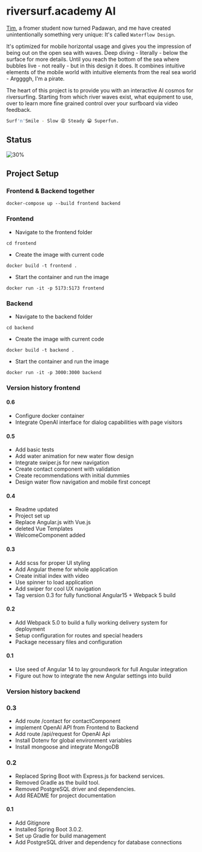 # riversurf.academy AI

[Tim](https://github.com/mhmFrost), a fromer student now turned Padawan, and me have created unintentionally something very unique: It's called `Waterflow Design`.

It's optimized for mobile horizontal usage and gives you the impression of being out on the open sea with waves. Deep diving - literally - below the surface for more details. Until you reach the bottom of the sea where bubbles live - not really - but in this design it does. It combines intuitive elements of the mobile world with intuitive elements from the real sea world - Arggggh, I'm a pirate.

The heart of this project is to provide you with an interactive AI cosmos for riversurfing. Starting from which river waves exist, what equipment to use, over to learn more fine grained control over your surfboard via video feedback.

```sh
Surf'n'Smile - Slow 😩 Steady 😁 Superfun.
```

## Status

![30%](https://progress-bar.dev/30)

## Project Setup

### Frontend & Backend together

`docker-compose up --build frontend backend`

### Frontend

- Navigate to the frontend folder

`cd frontend`

- Create the image with current code

`docker build -t frontend .`

- Start the container and run the image

`docker run -it -p 5173:5173 frontend`

### Backend

- Navigate to the backend folder

`cd backend`

- Create the image with current code

`docker build -t backend .`

- Start the container and run the image

`docker run -it -p 3000:3000 backend`



### Version history frontend

#### 0.6

- Configure docker container
- Integrate OpenAI interface for dialog capabilities with page visitors

#### 0.5

- Add basic tests
- Add water animation for new water flow design
- Integrate swiper.js for new navigation
- Create contact component with validation
- Create recommendations with initial dummies
- Design water flow navigation and mobile first concept

#### 0.4

- Readme updated
- Project set up
- Replace Angular.js with Vue.js
- deleted Vue Templates
- WelcomeComponent added

#### 0.3

- Add scss for proper UI styling
- Add Angular theme for whole application
- Create initial index with video
- Use spinner to load application
- Add swiper for cool UX navigation
- Tag version 0.3 for fully functional Angular15 + Webpack 5 build

#### 0.2

- Add Webpack 5.0 to build a fully working delivery system for deployment
- Setup configuration for routes and special headers
- Package necessary files and configuration

#### 0.1

- Use seed of Angular 14 to lay groundwork for full Angular integration
- Figure out how to integrate the new Angular settings into build

### Version history backend

### 0.3

- Add route /contact for contactComponent
- implement OpenAI API from Frontend to Backend
- Add route /api/request for OpenAI Api
- Install Dotenv for global environment variables
- Install mongoose and integrate MongoDB

### 0.2

- Replaced Spring Boot with Express.js for backend services.
- Removed Gradle as the build tool.
- Removed PostgreSQL driver and dependencies.
- Add README for project documentation

#### 0.1

- Add Gitignore
- Installed Spring Boot 3.0.2.
- Set up Gradle for build management
- Add PostgreSQL driver and dependency for database connections

